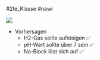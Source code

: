 #2te_Klasse #nawi 

![](DR07-03-2024-51.excalidraw.svg)
- Vorhersagen 
	- H2-Gas sollte aufsteigen ✅
	- pH-Wert sollte über 7 sein ✅ 
	- Na-Block löst sich auf ✅



